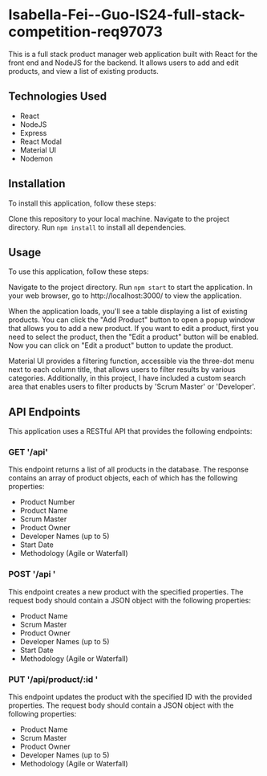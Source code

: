 # Isabella-Fei--Guo-IS24-full-stack-competition-req97073

This is a full stack product manager web application built with React for the front end and NodeJS for the backend. It allows users to add and edit products, and view a list of existing products.

## Technologies Used

- React
- NodeJS
- Express
- React Modal
- Material UI
- Nodemon

## Installation

To install this application, follow these steps:

Clone this repository to your local machine.
Navigate to the project directory.
Run ```npm install``` to install all dependencies.

## Usage

To use this application, follow these steps:

Navigate to the project directory.
Run ```npm start``` to start the application.
In your web browser, go to http://localhost:3000/ to view the application.

When the application loads, you'll see a table displaying a list of existing products. You can click the "Add Product" button to open a popup window that allows you to add a new product. If you want to edit a product, first you need to select the product, then the "Edit a product" button will be enabled. Now you can click on "Edit a product" button to update the product. 

Material UI provides a filtering function, accessible via the three-dot menu next to each column title, that allows users to filter results by various categories. Additionally, in this project, I have included a custom search area that enables users to filter products by 'Scrum Master' or 'Developer'.

## API Endpoints

This application uses a RESTful API that provides the following endpoints:

### GET '/api'

This endpoint returns a list of all products in the database. The response contains an array of product objects, each of which has the following properties:
- Product Number
- Product Name
- Scrum Master
- Product Owner
- Developer Names (up to 5)
- Start Date
- Methodology (Agile or Waterfall)

### POST '/api '
This endpoint creates a new product with the specified properties. The request body should contain a JSON object with the following properties:
- Product Name
- Scrum Master
- Product Owner
- Developer Names (up to 5)
- Start Date
- Methodology (Agile or Waterfall)

### PUT '/api/product/:id '
This endpoint updates the product with the specified ID with the provided properties. The request body should contain a JSON object with the following properties:
- Product Name
- Scrum Master
- Product Owner
- Developer Names (up to 5)
- Methodology (Agile or Waterfall)